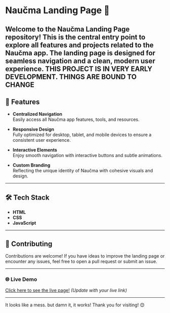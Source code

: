 # Naučma Landing Page 🚀

Welcome to the **Naučma Landing Page** repository! This is the central entry point to explore all features and projects related to the Naučma app. The landing page is designed for seamless navigation and a clean, modern user experience.
THIS PROJECT IS IN VERY EARLY DEVELOPMENT. 
THINGS ARE BOUND TO CHANGE
---

## 🌟 Features
- **Centralized Navigation**  
  Easily access all Naučma app features, tools, and resources.
  
- **Responsive Design**  
  Fully optimized for desktop, tablet, and mobile devices to ensure a consistent user experience.

- **Interactive Elements**  
  Enjoy smooth navigation with interactive buttons and subtle animations.

- **Custom Branding**  
  Reflecting the unique identity of Naučma with cohesive visuals and design.

---

## 🛠️ Tech Stack
- **HTML**  
- **CSS**  
- **JavaScript**  

---

## 🤝 Contributing
Contributions are welcome! If you have ideas to improve the landing page or encounter any issues, feel free to open a pull request or submit an issue.  

---

### 🌐 Live Demo
[Click here to see the live page!](#) *(Update with your live link)*

---
It looks like a mess.
but damn it, it works!
Thank you for visiting! 😊  
